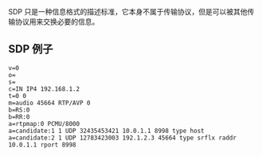 SDP 只是一种信息格式的描述标准，它本身不属于传输协议，但是可以被其他传输协议用来交换必要的信息。

## SDP 例子

```
v=0
o=
s=
c=IN IP4 192.168.1.2
t=0 0
m=audio 45664 RTP/AVP 0
b=RS:0
b=RR:0
a=rtpmap:0 PCMU/8000
a=candidate:1 1 UDP 32435453421 10.0.1.1 8998 type host
a=candidate:2 1 UDP 12783423003 192.1.2.3 45664 type srflx raddr 10.0.1.1 rport 8998
```
